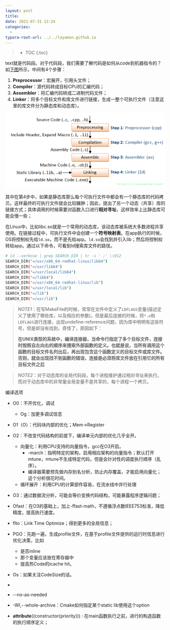 ```yaml
---
layout: post
title: 
date: 2021-07-31 12:24
categories:
  -
typora-root-url: ../../layamon.github.io
---
```

> * TOC
{:toc}



text就是代码段。对于代码段，我们需要了解代码是如何从code到机器指令的？如[下图](https://www3.ntu.edu.sg/home/ehchua/programming/cpp/gcc_make.html)所示，中间有4个步骤：

1. **Preprocessor**：宏展开，引用头文件；
2. **Compiler**：源代码转成目标CPU的汇编代码；
3. **Assembler**：将汇编代码转成二进制代码文件；
4. **Linker**：将多个目标文件和库文件进行链接，生成一整个可执行文件（注意这里的库文件分为静态库和动态库）。

![img](../image/cpp-memo/GCC_CompilationProcess.png)

其中在第4步中，如果是静态库那么每个可执行文件中都会有一个静态库的代码拷贝。这样最终的可执行文件就会比较臃肿；因此，提出了另一个动态（共享）库的链接方式；具体调用的时候需要对函数入口进行**相对寻址**，这样效率上比静态库可能会慢一些；

在Linux中，比如libc.so就是一个常用的动态库，该动态库被系统大多数进程共享使用。在链接过程中，可执行文件中会创建一个**符号映射表**。在app执行的时候，OS将控制权先给`ld.so`，而不是先给app。`ld.so`会找到并引入lib；然后将控制权转给app。通过以下命令，可看到ld搜索库文件的路径。

```bash
# ld --verbose | grep SEARCH_DIR | tr -s ' ;' \\012
SEARCH_DIR("=/usr/x86_64-redhat-linux/lib64")
SEARCH_DIR("=/usr/lib64")
SEARCH_DIR("=/usr/local/lib64")
SEARCH_DIR("=/lib64")
SEARCH_DIR("=/usr/x86_64-redhat-linux/lib")
SEARCH_DIR("=/usr/local/lib")
SEARCH_DIR("=/lib")
SEARCH_DIR("=/usr/lib")
```

> *NOTE1*：在写MakeFile的时候，常常在文件中定义了`LDFLAGS`变量(描述定义了使用了哪些库，以及相应的参数)。但是最后连接的时候，将`*.o`和`LDFLAGS`进行连接，出现undefine-reference问题，因为库中明明有这些符号，但是却没有找到，奇怪了，原因如下：
>
> **在UNIX类型的系统中，编译连接器，当命令行指定了多个目标文件，连接时按照自左向右的顺序来搜索外部函数的定义。也就是说，当所有调用这个函数的目标文件名列出后，再出现包含这个函数定义的目标文件或库文件。否则，就会出现找不到函数的错误，连接是必须将库文件放在引用它的所有目标文件之后**

> *NOTE2*：对于动态库的全局代码段，每个进程维护通过相对寻址来执行。而对于动态库中的非常量全局变量不是共享的，每个进程一个拷贝。

编译选项

- O0：不开优化，调试
  - Og：加更多调试信息
- O1（O）：代码块内部的优化；Mem->Register
- O2：不改变代码结构的前提下，编译单元内部的优化几乎全开。
  - 向量化：利用CPU支持的向量指令，gcc在O3开启。
    - -march：指明特定的架构，启用相应架构的向量指令；默认打开mtune，mtune不生成特定代码，但是会针对性的调度执行顺序（乱序）。
    - 编译器需要预先做内存别名分析，防止内存覆盖，才能启用向量化；这个分析很花时间。
  - 循环展开：利用CPU的计算部件容易，在流水线中并行处理
- O3：通过数据流分析，可能会等价变换代码结构，可能暴露程序逻辑问题；
- Ofast：在O3的基础上，加上-ffast-math，不遵循浮点数IEEE753标准，降低精度，提高执行速度。
- flto：Link Time Optimize；得到更多的全局信息；
- PGO：先跑一遍，生成profile文件，在基于profile文件提供的运行时信息进行优化决策，比如
  - 是否inline
  - 那个变量应该放在寄存器中
  - 提高热Code的icache hit。
- Os：如果关注CodeSize的话。





- 
- --no-as-needed
- -Wl,--whole-archive：Cmake如何指定某个static lib使用这个option
- __attribute__((constructor(priority))) : 在main函数执行之前，进行的构造函数的执行顺序定义；
